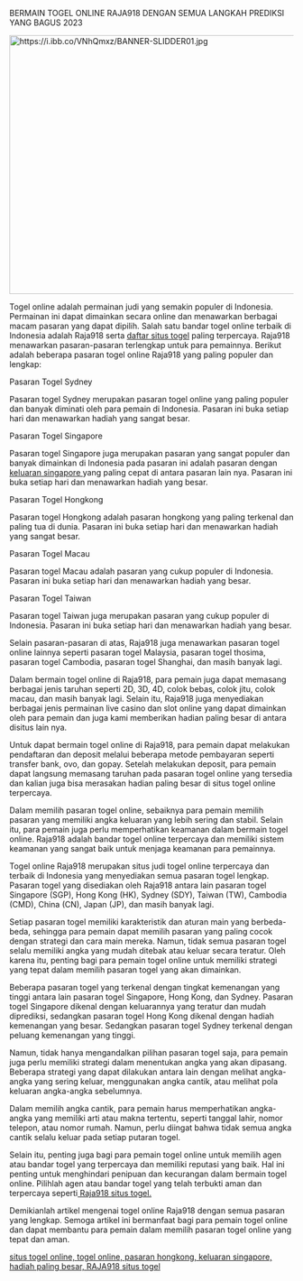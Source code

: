 <p>BERMAIN TOGEL ONLINE RAJA918 DENGAN SEMUA LANGKAH PREDIKSI YANG BAGUS 2023</p>
<p><img src="https://i.ibb.co/VNhQmxz/BANNER-SLIDDER01.jpg" alt="https://i.ibb.co/VNhQmxz/BANNER-SLIDDER01.jpg" width="800" height="459" /></p>
<p>Togel online adalah permainan judi yang semakin populer di Indonesia. Permainan ini dapat dimainkan secara online dan menawarkan berbagai macam pasaran yang dapat dipilih. Salah satu bandar togel online terbaik di Indonesia adalah Raja918 serta <a href="https://www.popinads.com" data-original-attrs="{&quot;data-original-href&quot;:&quot;https://www.popinads.com&quot;,&quot;target&quot;:&quot;_blank&quot;}">daftar situs togel</a> paling terpercaya. Raja918 menawarkan pasaran-pasaran terlengkap untuk para pemainnya. Berikut adalah beberapa pasaran togel online Raja918 yang paling populer dan lengkap:</p>
<p style="font-weight: 400;" data-original-attrs="{&quot;style&quot;:&quot;&quot;}">Pasaran Togel Sydney</p>
<p style="font-weight: 400;" data-original-attrs="{&quot;style&quot;:&quot;&quot;}">Pasaran togel Sydney merupakan pasaran togel online yang paling populer dan banyak diminati oleh para pemain di Indonesia. Pasaran ini buka setiap hari dan menawarkan hadiah yang sangat besar.</p>
<p style="font-weight: 400;" data-original-attrs="{&quot;style&quot;:&quot;&quot;}">Pasaran Togel Singapore</p>
<p style="font-weight: 400;" data-original-attrs="{&quot;style&quot;:&quot;&quot;}">Pasaran togel Singapore juga merupakan pasaran yang sangat populer dan banyak dimainkan di Indonesia pada pasaran ini adalah pasaran dengan <a href="https://heylink.me/RAJA918_OFFICIAL" data-original-attrs="{&quot;data-original-href&quot;:&quot;https://heylink.me/RAJA918_OFFICIAL&quot;,&quot;target&quot;:&quot;_blank&quot;}">keluaran singapore </a>yang paling cepat di antara pasaran lain nya. Pasaran ini buka setiap hari dan menawarkan hadiah yang besar.</p>
<p style="font-weight: 400;" data-original-attrs="{&quot;style&quot;:&quot;&quot;}">Pasaran Togel Hongkong</p>
<p style="font-weight: 400;" data-original-attrs="{&quot;style&quot;:&quot;&quot;}">Pasaran togel Hongkong adalah pasaran hongkong yang paling terkenal dan paling tua di dunia. Pasaran ini buka setiap hari dan menawarkan hadiah yang sangat besar.</p>
<p style="font-weight: 400;" data-original-attrs="{&quot;style&quot;:&quot;&quot;}">Pasaran Togel Macau</p>
<p style="font-weight: 400;" data-original-attrs="{&quot;style&quot;:&quot;&quot;}">Pasaran togel Macau adalah pasaran yang cukup populer di Indonesia. Pasaran ini buka setiap hari dan menawarkan hadiah yang besar.</p>
<p style="font-weight: 400;" data-original-attrs="{&quot;style&quot;:&quot;&quot;}">Pasaran Togel Taiwan</p>
<p style="font-weight: 400;" data-original-attrs="{&quot;style&quot;:&quot;&quot;}">Pasaran togel Taiwan juga merupakan pasaran yang cukup populer di Indonesia. Pasaran ini buka setiap hari dan menawarkan hadiah yang besar.</p>
<p style="font-weight: 400;" data-original-attrs="{&quot;style&quot;:&quot;&quot;}">Selain pasaran-pasaran di atas, Raja918 juga menawarkan pasaran togel online lainnya seperti pasaran togel Malaysia, pasaran togel thosima, pasaran togel Cambodia, pasaran togel Shanghai, dan masih banyak lagi.</p>
<p style="font-weight: 400;" data-original-attrs="{&quot;style&quot;:&quot;&quot;}">Dalam bermain togel online di Raja918, para pemain juga dapat memasang berbagai jenis taruhan seperti 2D, 3D, 4D, colok bebas, colok jitu, colok macau, dan masih banyak lagi. Selain itu, Raja918 juga menyediakan berbagai jenis permainan live casino dan slot online yang dapat dimainkan oleh para pemain dan juga kami memberikan hadian paling besar di antara disitus lain nya.</p>
<p style="font-weight: 400;" data-original-attrs="{&quot;style&quot;:&quot;&quot;}">Untuk dapat bermain togel online di Raja918, para pemain dapat melakukan pendaftaran dan deposit melalui beberapa metode pembayaran seperti transfer bank, ovo, dan gopay. Setelah melakukan deposit, para pemain dapat langsung memasang taruhan pada pasaran togel online yang tersedia dan kalian juga bisa merasakan hadian paling besar di situs togel online terpercaya.</p>
<p style="font-weight: 400;" data-original-attrs="{&quot;style&quot;:&quot;&quot;}">Dalam memilih pasaran togel online, sebaiknya para pemain memilih pasaran yang memiliki angka keluaran yang lebih sering dan stabil. Selain itu, para pemain juga perlu memperhatikan keamanan dalam bermain togel online. Raja918 adalah bandar togel online terpercaya dan memiliki sistem keamanan yang sangat baik untuk menjaga keamanan para pemainnya.</p>
<p style="font-weight: 400;" data-original-attrs="{&quot;style&quot;:&quot;&quot;}">Togel online Raja918 merupakan situs judi togel online terpercaya dan terbaik di Indonesia yang menyediakan semua pasaran togel lengkap. Pasaran togel yang disediakan oleh Raja918 antara lain pasaran togel Singapore (SGP), Hong Kong (HK), Sydney (SDY), Taiwan (TW), Cambodia (CMD), China (CN), Japan (JP), dan masih banyak lagi.</p>
<p style="font-weight: 400;" data-original-attrs="{&quot;style&quot;:&quot;&quot;}">Setiap pasaran togel memiliki karakteristik dan aturan main yang berbeda-beda, sehingga para pemain dapat memilih pasaran yang paling cocok dengan strategi dan cara main mereka. Namun, tidak semua pasaran togel selalu memiliki angka yang mudah ditebak atau keluar secara teratur. Oleh karena itu, penting bagi para pemain togel online untuk memiliki strategi yang tepat dalam memilih pasaran togel yang akan dimainkan.</p>
<p style="font-weight: 400;" data-original-attrs="{&quot;style&quot;:&quot;&quot;}">Beberapa pasaran togel yang terkenal dengan tingkat kemenangan yang tinggi antara lain pasaran togel Singapore, Hong Kong, dan Sydney. Pasaran togel Singapore dikenal dengan keluarannya yang teratur dan mudah diprediksi, sedangkan pasaran togel Hong Kong dikenal dengan hadiah kemenangan yang besar. Sedangkan pasaran togel Sydney terkenal dengan peluang kemenangan yang tinggi.</p>
<p style="font-weight: 400;" data-original-attrs="{&quot;style&quot;:&quot;&quot;}">Namun, tidak hanya mengandalkan pilihan pasaran togel saja, para pemain juga perlu memiliki strategi dalam menentukan angka yang akan dipasang. Beberapa strategi yang dapat dilakukan antara lain dengan melihat angka-angka yang sering keluar, menggunakan angka cantik, atau melihat pola keluaran angka-angka sebelumnya.</p>
<p style="font-weight: 400;" data-original-attrs="{&quot;style&quot;:&quot;&quot;}">Dalam memilih angka cantik, para pemain harus memperhatikan angka-angka yang memiliki arti atau makna tertentu, seperti tanggal lahir, nomor telepon, atau nomor rumah. Namun, perlu diingat bahwa tidak semua angka cantik selalu keluar pada setiap putaran togel.</p>
<p style="font-weight: 400;" data-original-attrs="{&quot;style&quot;:&quot;&quot;}">Selain itu, penting juga bagi para pemain togel online untuk memilih agen atau bandar togel yang terpercaya dan memiliki reputasi yang baik. Hal ini penting untuk menghindari penipuan dan kecurangan dalam bermain togel online. Pilihlah agen atau bandar togel yang telah terbukti aman dan terpercaya seperti<a href="https://survivorpodcast.com"> Raja918 situs togel.</a></p>
<p style="font-weight: 400;" data-original-attrs="{&quot;style&quot;:&quot;&quot;}">Demikianlah artikel mengenai togel online Raja918 dengan semua pasaran yang lengkap. Semoga artikel ini bermanfaat bagi para pemain togel online dan dapat membantu para pemain dalam memilih pasaran togel online yang tepat dan aman.</p>
<p style="font-weight: 400;" data-original-attrs="{&quot;style&quot;:&quot;&quot;}"><a href="https://prediksijituraja918.blogspot.com/" data-original-attrs="{&quot;data-original-href&quot;:&quot;https://prediksijituraja918.blogspot.com/&quot;,&quot;target&quot;:&quot;_blank&quot;}">situs togel online, togel online, pasaran hongkong, keluaran singapore, hadiah paling besar, RAJA918 situs togel</a></p>
